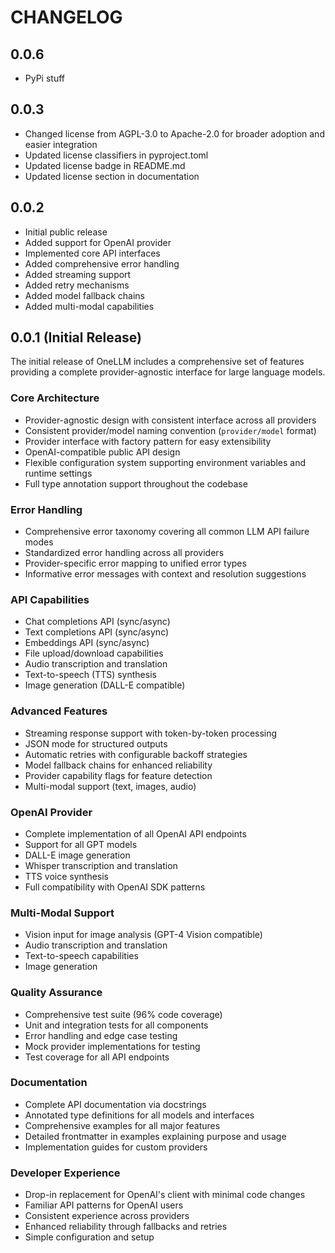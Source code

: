 # CHANGELOG

## 0.0.6

- PyPi stuff

## 0.0.3

- Changed license from AGPL-3.0 to Apache-2.0 for broader adoption and easier integration
- Updated license classifiers in pyproject.toml
- Updated license badge in README.md
- Updated license section in documentation

## 0.0.2

- Initial public release
- Added support for OpenAI provider
- Implemented core API interfaces
- Added comprehensive error handling
- Added streaming support
- Added retry mechanisms
- Added model fallback chains
- Added multi-modal capabilities

## 0.0.1 (Initial Release)

The initial release of OneLLM includes a comprehensive set of features providing a complete provider-agnostic interface for large language models.

### Core Architecture

- Provider-agnostic design with consistent interface across all providers
- Consistent provider/model naming convention (`provider/model` format)
- Provider interface with factory pattern for easy extensibility
- OpenAI-compatible public API design
- Flexible configuration system supporting environment variables and runtime settings
- Full type annotation support throughout the codebase

### Error Handling

- Comprehensive error taxonomy covering all common LLM API failure modes
- Standardized error handling across all providers
- Provider-specific error mapping to unified error types
- Informative error messages with context and resolution suggestions

### API Capabilities

- Chat completions API (sync/async)
- Text completions API (sync/async)
- Embeddings API (sync/async)
- File upload/download capabilities
- Audio transcription and translation
- Text-to-speech (TTS) synthesis
- Image generation (DALL-E compatible)

### Advanced Features

- Streaming response support with token-by-token processing
- JSON mode for structured outputs
- Automatic retries with configurable backoff strategies
- Model fallback chains for enhanced reliability
- Provider capability flags for feature detection
- Multi-modal support (text, images, audio)

### OpenAI Provider

- Complete implementation of all OpenAI API endpoints
- Support for all GPT models
- DALL-E image generation
- Whisper transcription and translation
- TTS voice synthesis
- Full compatibility with OpenAI SDK patterns

### Multi-Modal Support

- Vision input for image analysis (GPT-4 Vision compatible)
- Audio transcription and translation
- Text-to-speech capabilities
- Image generation

### Quality Assurance

- Comprehensive test suite (96% code coverage)
- Unit and integration tests for all components
- Error handling and edge case testing
- Mock provider implementations for testing
- Test coverage for all API endpoints

### Documentation

- Complete API documentation via docstrings
- Annotated type definitions for all models and interfaces
- Comprehensive examples for all major features
- Detailed frontmatter in examples explaining purpose and usage
- Implementation guides for custom providers

### Developer Experience

- Drop-in replacement for OpenAI's client with minimal code changes
- Familiar API patterns for OpenAI users
- Consistent experience across providers
- Enhanced reliability through fallbacks and retries
- Simple configuration and setup
